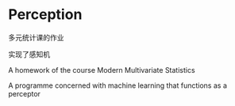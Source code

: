 # Perception
多元统计课的作业

实现了感知机

A homework of the course Modern Multivariate Statistics

A programme concerned with machine learning that functions as a perceptor
